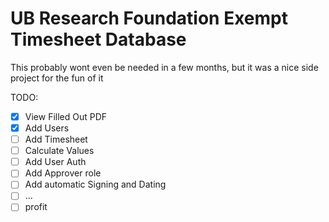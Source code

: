 # UB Research Foundation Exempt Timesheet Database

This probably wont even be needed in a few months, but it was a nice side project for the fun of it

TODO:
- [x] View Filled Out PDF
- [x] Add Users
- [ ] Add Timesheet
- [ ] Calculate Values
- [ ] Add User Auth
- [ ] Add Approver role
- [ ] Add automatic Signing and Dating
- [ ] ...
- [ ] profit

